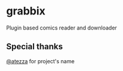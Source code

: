 # grabbix

Plugin based comics reader and downloader

## Special thanks

[@atezza](https://github.com/atezza) for project's name
